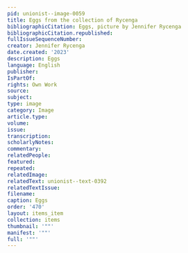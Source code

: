 ```yaml
---
pid: unionist--image-0059
title: Eggs from the collection of Rycenga
bibliographicCitation: Eggs, picture by Jennifer Rycenga
bibliographicCitation.republished: 
fullIssueSequenceNumber: 
creator: Jennifer Rycenga
date.created: '2023'
description: Eggs
language: English
publisher: 
IsPartOf: 
rights: Own Work
source: 
subject: 
type: image
category: Image
article.type: 
volume: 
issue: 
transcription: 
scholarlyNotes: 
commentary: 
relatedPeople: 
featured: 
repeated: 
relatedImage: 
relatedText: unionist--text-0392
relatedTextIssue: 
filename: 
caption: Eggs
order: '470'
layout: items_item
collection: items
thumbnail: '""'
manifest: '""'
full: '""'
---
```

